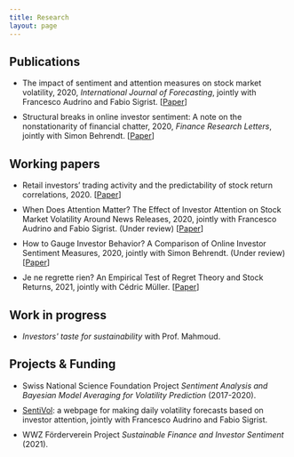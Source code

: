 ```yaml
---
title: Research
layout: page
---
```


<style>
    ul li { margin-bottom: 10px; }
</style>


<h2>Publications</h2>

<ul>
	<li>The impact of sentiment and attention measures on stock market volatility, 
		2020, <i>International Journal of Forecasting</i>, jointly with Francesco Audrino and Fabio Sigrist. [<a href="https://doi.org/10.1016/j.ijforecast.2019.05.010">Paper</a>]</li>
	<li>Structural breaks in online investor sentiment: A note on the nonstationarity of financial chatter,
		2020,  <i>Finance Research Letters</i>, jointly with Simon Behrendt. [<a href="https://doi.org/10.1016/j.frl.2020.101479">Paper</a>]</li>
</ul>

<h2>Working papers</h2>

<ul>
	<li>Retail investors’ trading activity and the predictability of stock return correlations, 
		2020. [<a href="https://papers.ssrn.com/sol3/papers.cfm?abstract_id=3709775">Paper</a>]</li>
	<li>When Does Attention Matter? The Effect of Investor Attention on Stock Market Volatility Around News Releases, 2020, 
		jointly with Francesco Audrino and Fabio Sigrist. (Under review) [<a href="https://ssrn.com/abstract=3506720">Paper</a>]</li>
	<li>How to Gauge Investor Behavior? A Comparison of Online Investor Sentiment Measures,
		2020, jointly with Simon Behrendt. (Under review) [<a href="https://papers.ssrn.com/sol3/papers.cfm?abstract_id=3418436">Paper</a>]</li>
	<li>Je ne regrette rien? An Empirical Test of Regret Theory and Stock Returns, 2021, jointly with Cédric Müller. [<a href="https://papers.ssrn.com/sol3/papers.cfm?abstract_id=3786835">Paper</a>]</li>
</ul>

<h2>Work in progress</h2>
<ul>
	<li><i>Investors' taste for sustainability</i> with Prof. Mahmoud.</li>
</ul>


<h2>Projects & Funding</h2>

<ul>
	<li>Swiss National Science Foundation Project <i>Sentiment Analysis and Bayesian Model Averaging for Volatility Prediction</i> (2017-2020).</li>
	<li><a href="http://sentivol.ch/">SentiVol</a>: a webpage for making daily volatility forecasts based on investor attention, jointly with Francesco Audrino and Fabio Sigrist. </li>
	<li>WWZ Förderverein Project <i>Sustainable Finance and Investor Sentiment</i> (2021).</li>
</ul>
